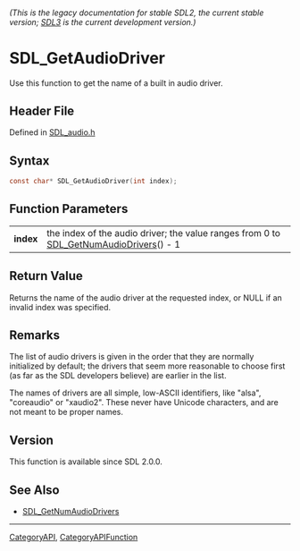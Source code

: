 ###### (This is the legacy documentation for stable SDL2, the current stable version; [SDL3](https://wiki.libsdl.org/SDL3/) is the current development version.)
# SDL_GetAudioDriver

Use this function to get the name of a built in audio driver.

## Header File

Defined in [SDL_audio.h](https://github.com/libsdl-org/SDL/blob/SDL2/include/SDL_audio.h)

## Syntax

```c
const char* SDL_GetAudioDriver(int index);

```

## Function Parameters

|               |                                                                                                                  |
| ------------- | ---------------------------------------------------------------------------------------------------------------- |
| **index**     | the index of the audio driver; the value ranges from 0 to [SDL_GetNumAudioDrivers](SDL_GetNumAudioDrivers)() - 1 |

## Return Value

Returns the name of the audio driver at the requested index, or NULL if an
invalid index was specified.

## Remarks

The list of audio drivers is given in the order that they are normally
initialized by default; the drivers that seem more reasonable to choose
first (as far as the SDL developers believe) are earlier in the list.

The names of drivers are all simple, low-ASCII identifiers, like "alsa",
"coreaudio" or "xaudio2". These never have Unicode characters, and are not
meant to be proper names.

## Version

This function is available since SDL 2.0.0.

## See Also

- [SDL_GetNumAudioDrivers](SDL_GetNumAudioDrivers)

----
[CategoryAPI](CategoryAPI), [CategoryAPIFunction](CategoryAPIFunction)

